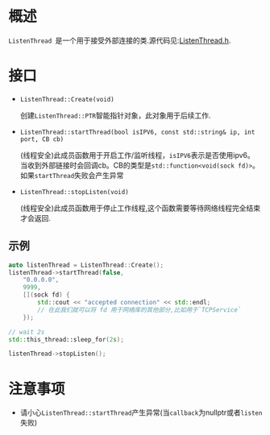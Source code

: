 # 概述
`ListenThread `是一个用于接受外部连接的类.源代码见:[ListenThread.h](https://github.com/IronsDu/brynet/blob/master/src/brynet/net/ListenThread.h).

# 接口

- `ListenThread::Create(void)`
	
	创建`ListenThread::PTR`智能指针对象，此对象用于后续工作.

- `ListenThread::startThread(bool isIPV6, const std::string& ip, int port, CB cb)`
	
	(线程安全)此成员函数用于开启工作/监听线程，`isIPV6`表示是否使用ipv6。
	当收到外部链接时会回调cb。CB的类型是`std::function<void(sock fd)>`。</br>
	如果`startThread`失败会产生异常

- `ListenThread::stopListen(void)`
	
	(线程安全)此成员函数用于停止工作线程,这个函数需要等待网络线程完全结束才会返回.

## 示例
```C++
auto listenThread = ListenThread::Create();
listenThread->startThread(false,
	"0.0.0.0",
	9999,
	[](sock fd) {
		std::cout << "accepted connection" << std::endl;
		// 在此我们就可以将 fd 用于网络库的其他部分,比如用于`TCPService`
	});

// wait 2s
std::this_thread::sleep_for(2s);

listenThread->stopListen();
```

# 注意事项
- 请小心`ListenThread::startThread`产生异常(当`callback`为nullptr或者`listen`失败)
